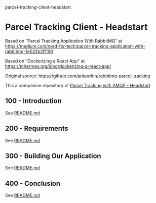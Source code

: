 parcel-tracking-client-headstart
# Parcel Tracking Client - Headstart

Based on "Parcel Tracking Application With RabbitMQ" at https://medium.com/nerd-for-tech/parcel-tracking-application-with-rabbitmq-1e022b2ff190

Based on "Dockerizing a React App" at https://mherman.org/blog/dockerizing-a-react-app/

Original source: https://github.com/ardaorkin/rabbitmq-parcel-tracking

This a companion repository of [Parcel Tracking with AMQP - Headstart](https://github.com/vanHeemstraSystems/parcel-tracking-with-amqp-headstart).

## 100 - Introduction

See [README.md](./100/README.md)

## 200 - Requirements

See [README.md](./200/README.md)

## 300 - Building Our Application

See [README.md](./300/README.md)

## 400 - Conclusion

See [README.md](./400/README.md)
